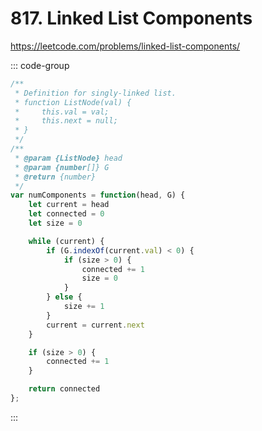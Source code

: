 # 817. Linked List Components

https://leetcode.com/problems/linked-list-components/

::: code-group

```js [JavaScript]
/**
 * Definition for singly-linked list.
 * function ListNode(val) {
 *     this.val = val;
 *     this.next = null;
 * }
 */
/**
 * @param {ListNode} head
 * @param {number[]} G
 * @return {number}
 */
var numComponents = function(head, G) {
    let current = head
    let connected = 0
    let size = 0

    while (current) {
        if (G.indexOf(current.val) < 0) {
            if (size > 0) {
                connected += 1
                size = 0
            }
        } else {
            size += 1
        }
        current = current.next
    }

    if (size > 0) {
        connected += 1
    }

    return connected
};
```

:::
